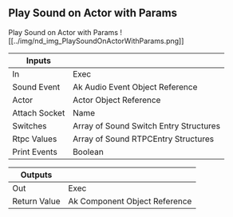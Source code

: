 ## Play Sound on Actor with Params
Play Sound on Actor with Params
![[../img/nd_img_PlaySoundOnActorWithParams.png]]

|Inputs||
|--|--|
| In | Exec |
| Sound Event | Ak Audio Event Object Reference |
| Actor | Actor Object Reference |
| Attach Socket | Name |
| Switches | Array of Sound Switch Entry Structures |
| Rtpc Values | Array of Sound RTPCEntry Structures |
| Print Events | Boolean |

|Outputs||
|--|--|
| Out | Exec |
| Return Value | Ak Component Object Reference |
